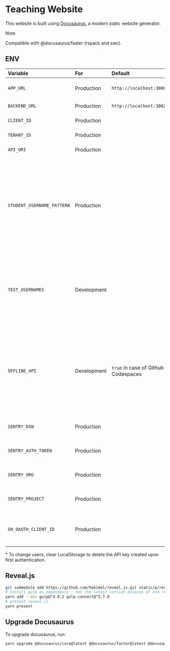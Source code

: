 # Teaching Website

This website is built using [Docusaurus](https://docusaurus.io/), a modern static website generator.

> [!NOTE]
> Compatible with @docusaurus/faster (rspack and swc). 

## ENV

| Variable                   | For         | Default                             | Example                          | Description                                                                                                                                                        |
|:---------------------------|:------------|:------------------------------------|:---------------------------------|:-------------------------------------------------------------------------------------------------------------------------------------------------------------------|
| `APP_URL`                  | Production  | `http://localhost:3000`             |                                  | Domain of the hosted app                                                                                                                                           |
| `BACKEND_URL`              | Production  | `http://localhost:3002`             |                                  | Url of the API Endpoint                                                                                                                                            |
| `CLIENT_ID`                | Production  |                                     |                                  | Azure ID: Client ID                                                                                                                                                |
| `TENANT_ID`                | Production  |                                     |                                  | Azure AD: Tenant Id                                                                                                                                                |
| `API_URI`                  | Production  |                                     |                                  | Azure AD: API Url                                                                                                                                                  |
| `STUDENT_USERNAME_PATTERN` | Production  |                                     | `@edu`                           | Users with usernames matching this RegExp pattern are displayed as students (regardless of admin status). If unset, all non-admin users are displayed as students. |
| `TEST_USERNAMES`           | Development |                                     | `admin.bar@bazz.ch;test@user.ch` | To log in offline. First user is selected as default. Must all correspond to a user emails found in the API's database.\*                                          |
| `OFFLINE_API`              | Development | `true` in case of Github Codespaces | `true`                           | In case the project shall be fully functional, but persisting data is not needed (e.g. when run in Github Codespace), set this option to true.                     |
| `SENTRY_DSN`               | Production  |                                     |                                  | Sentry DSN for error tracking                                                                                                                                      |
| `SENTRY_AUTH_TOKEN`        | Production  |                                     |                                  | Sentry Auth Token for error tracking                                                                                                                               |
| `SENTRY_ORG`               | Production  |                                     |                                  | Sentry Org for error tracking                                                                                                                                      |
| `SENTRY_PROJECT`           | Production  |                                     |                                  | Sentry Project for error tracking                                                                                                                                  |
| `GH_OAUTH_CLIENT_ID`       | Production  |                                     |                                  | Client ID for the GitHub OAuth app used for CMS auth                                                                                                               |

\* To change users, clear LocalStorage to delete the API key created upon first authentication.<br />

## Reveal.js

```bash
git submodule add https://github.com/hakimel/reveal.js.git static/p/reveal.js
# install gulp as dependency - not the latest version because of esm restrictions
yarn add --dev gulp@^4.0.2 gulp-connect@^5.7.0
# present reveal.js
yarn present
```

## Upgrade Docusaurus

To upgrade docusaurus, run:

```bash
yarn upgrade @docusaurus/core@latest @docusaurus/faster@latest @docusaurus/preset-classic@latest @docusaurus/theme-classic@latest @docusaurus/theme-common@latest @docusaurus/module-type-aliases@latest @docusaurus/plugin-rsdoctor@latest @docusaurus/tsconfig@latest @docusaurus/types@latest
```

